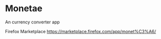# Monetae
An currency converter app

Firefox Marketplace
https://marketplace.firefox.com/app/monet%C3%A6/
